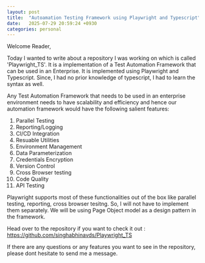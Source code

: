 ```yaml
---
layout: post
title:  "Autoamation Testing Framework using Playwright and Typescript"
date:   2025-07-29 20:59:24 +0930
categories: personal
---
```


Welcome Reader,

Today I wanted to write about a repository I was working on which is called 'Playwright_TS'. It is a implementation of a Test Automation Framework that can be used in an Enterprise. It is implemented using Playwright and Typescript.
Since, I had no prior knowledge of typescript, I had to learn the syntax as well.

Any Test Automation Framework that needs to be used in an enterprise environment needs to have scalability and efficiency and hence our automation framework would have the following salient features:

1. Parallel Testing
2. Reporting/Logging
3. CI/CD Integration
4. Resuable Utilities
5. Environment Management
6. Data Parameterization
7. Credentials Encryption
8. Version Control
9. Cross Browser testing
10. Code Quality
11. API Testing

Playwright supports most of these functionalities out of the box like parallel testing, reporting, cross browser tesitng. So, I will not have to implement them separately. We will be using Page Object model as a design pattern in the framework. 

Head over to the repository if you want to check it out : https://github.com/singhabhinavds/Playwright_TS

If there are any questions or any features you want to see in the repository, please dont hesitate to send me a message.

